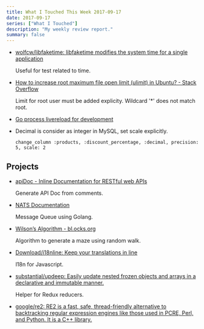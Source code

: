 ```yaml
---
title: What I Touched This Week 2017-09-17
date: 2017-09-17
series: ["What I Touched"]
description: "My weekly review report."
summary: false
---
```


- [wolfcw/libfaketime: libfaketime modifies the system time for a single application](https://github.com/wolfcw/libfaketime)

    Useful for test related to time.

- [How to increase root maximum file open limit (ulimit) in Ubuntu? - Stack Overflow](https://stackoverflow.com/questions/21515463/how-to-increase-neo4js-maximum-file-open-limit-ulimit-in-ubuntu/24796466#24796466)

    Limit for root user must be added explicity. Wildcard '*' does not match root.

- [Go process livereload for development](https://gist.github.com/doitian/b171d8b1bdd461ec7e362f3b10916a73)

- Decimal is consider as integer in MySQL, set scale explicitly.

    ```
    change_column :products, :discount_percentage, :decimal, precision: 5, scale: 2
    ```

## Projects

- [apiDoc - Inline Documentation for RESTful web APIs](http://apidocjs.com/#demo)

    Generate API Doc from comments.

- [NATS Documentation](https://nats.io/documentation/)

    Message Queue using Golang.

- [Wilson’s Algorithm - bl.ocks.org](https://bl.ocks.org/mbostock/11357811)

    Algorithm to generate a maze using random walk.

- [Download/i18nline: Keep your translations in line](https://github.com/download/i18nline)

    I18n for Javascript.

- [substantial/updeep: Easily update nested frozen objects and arrays in a declarative and immutable manner.](https://github.com/substantial/updeep)

    Helper for Redux reducers.

- [google/re2: RE2 is a fast, safe, thread-friendly alternative to backtracking regular expression engines like those used in PCRE, Perl, and Python. It is a C++ library.](https://github.com/google/re2)
